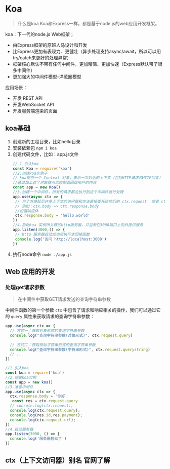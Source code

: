 # Koa
>什么是koa
>Koa和Express一样，都是基于node.js的web应用开发框架。

koa：下一代的node.js Web框架；
- 由Express框架的原班人马设计和开发
- 比Express更加有表现力、更健壮（异步处理支持async/await，所以可以用try/catch来更好的处理异常）
- 框架核心默认不带有任何中间件，更加精简、更加快速（Express默认带了很多中间件）
- 更加强大的中间件模型-洋葱圈模型

应用场景：
- 开发 REST API
- 开发WebSocket API
- 开发服务端渲染的页面
  
## koa基础
1. 创建新的工程目录，比如hello目录
2. 安装依赖包
   `npm i koa`
3. 创建代码文件，比如：app.js文件
   ```js
   // 1.引入koa
   const Koa = require('koa')
   //2.创建koa实例子
   // koa提供一个 Context 对象，表示一次对话的上下文（包括HTTP请求和HTTP回复）
   //通过加工这个对象就可以控制返回给用户的内容
   const app = new Koa()
   //3.创建一个中间件，所有的请求都会执行到这个中间件进行处理
   app.use(async ctx => {
    // 为了方便起见许多上下文的访问器和方法直接委托给他们的 ctx.request  或者 ctx.response
    // 例如：ctx.body => ctx.response.body
    //设置响应体
    ctx.response.body = 'hello.world'
   })
   //4.启动koa 实例所关联的http服务器，并监听在3000端口上向外提供服务
   app.listen(3000,() => {
    // http 服务器启动成功后执行本回掉函数
    console.log('访问 http://localhost:3000')
   })
   ```
4. 执行node命令
   `node ./app.js`  

## Web 应用的开发
### 处理get请求参数
> 在中间件中获取GET请求发送的查询字符串参数

中间件函数的第一个参数 `ctx` 中包含了请求和响应相关的操作，我们可以通过它的 `query` 属性来获取请求的查询字符串参数：

```js
app.use(async ctx => {
  // 方式一：获取对象形式的查询字符串参数
  console.log("查询字符串参数(对象形式)", ctx.request.query)   				
  
  // 方式二：获取原始字符串形式的查询字符串参数
  console.log("查询字符串参数(字符串形式)", ctx.request.querystring)   
  // ...
})
```
```js
//1.引入koa
const koa = require('koa')
//2.创建koa实例
const app = new koa()
//3.准备中间件
app.use(async ctx => {
  ctx.response.body = '你好'
   const res = ctx.request.query
  // console.log(ctx.request);
  console.log(ctx.request.query);
  console.log(res.id,res.payment);
  console.log(ctx.request.url);
})
//4.启动服务器
app.listen(3000, () => {
  console.log('服务器启动了')
})

```

## ctx（上下文访问器）别名 官网了解